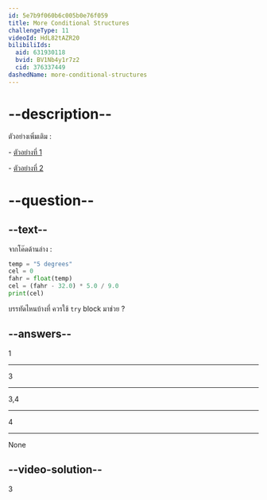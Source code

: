 ```yaml
---
id: 5e7b9f060b6c005b0e76f059
title: More Conditional Structures
challengeType: 11
videoId: HdL82tAZR20
bilibiliIds:
  aid: 631930118
  bvid: BV1Nb4y1r7z2
  cid: 376337449
dashedName: more-conditional-structures
---
```


# --description--

ตัวอย่างเพิ่มเติม :

\- [ตัวอย่างที่ 1](https://www.youtube.com/watch?v=crLerB4ZxMI)

\- [ตัวอย่างที่ 2](https://www.youtube.com/watch?v=KJN3-7HH6yk)

# --question--

## --text--

จากโค๊ดด้านล่าง :

```python
temp = "5 degrees"
cel = 0
fahr = float(temp)
cel = (fahr - 32.0) * 5.0 / 9.0
print(cel)
```

บรรทัดไหนบ้างที่ ควรใช้ `try` block มาช่วย ?

## --answers--

1

---

3

---

3,4

---

4

---

None

## --video-solution--

3
